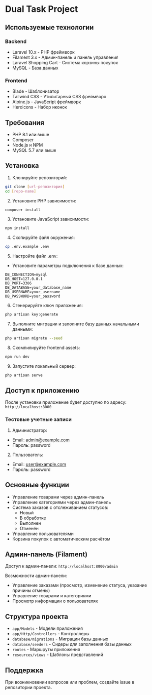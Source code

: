 # Dual Task Project

## Используемые технологии

### Backend
- Laravel 10.x - PHP фреймворк
- Filament 3.x - Админ-панель и панель управления
- Laravel Shopping Cart - Система корзины покупок
- MySQL - База данных

### Frontend
- Blade - Шаблонизатор
- Tailwind CSS - Утилитарный CSS фреймворк
- Alpine.js - JavaScript фреймворк
- Heroicons - Набор иконок

## Требования
- PHP 8.1 или выше
- Composer
- Node.js и NPM
- MySQL 5.7 или выше

## Установка

1. Клонируйте репозиторий:
```bash
git clone [url-репозитория]
cd [repo-name]
```

2. Установите PHP зависимости:
```bash
composer install
```

3. Установите JavaScript зависимости:
```bash
npm install
```

4. Скопируйте файл окружения:
```bash
cp .env.example .env
```

5. Настройте файл .env:
- Установите параметры подключения к базе данных:
```
DB_CONNECTION=mysql
DB_HOST=127.0.0.1
DB_PORT=3306
DB_DATABASE=your_database_name
DB_USERNAME=your_username
DB_PASSWORD=your_password
```

6. Сгенерируйте ключ приложения:
```bash
php artisan key:generate
```

7. Выполните миграции и заполните базу данных начальными данными:
```bash
php artisan migrate --seed
```

8. Скомпилируйте frontend assets:
```bash
npm run dev
```

9. Запустите локальный сервер:
```bash
php artisan serve
```

## Доступ к приложению

После установки приложение будет доступно по адресу: `http://localhost:8000`

### Тестовые учетные записи

1. Администратор:
- Email: admin@example.com
- Пароль: password

2. Пользователь:
- Email: user@example.com
- Пароль: password

## Основные функции

- Управление товарами через админ-панель
- Управление категориями через админ-панель
- Система заказов с отслеживанием статусов:
  - Новый
  - В обработке
  - Выполнен
  - Отменён
- Управление пользователями
- Корзина покупок с автоматическим расчётом

## Админ-панель (Filament)

Доступ к админ-панели: `http://localhost:8000/admin`

Возможности админ-панели:
- Управление заказами (просмотр, изменение статуса, указание причины отмены)
- Управление товарами и категориями
- Просмотр информации о пользователях

## Структура проекта

- `app/Models` - Модели приложения
- `app/Http/Controllers` - Контроллеры
- `database/migrations` - Миграции базы данных
- `database/seeders` - Сидеры для заполнения базы данных
- `routes` - Маршруты приложения
- `resources/views` - Шаблоны представлений

## Поддержка

При возникновении вопросов или проблем, создайте issue в репозитории проекта.
